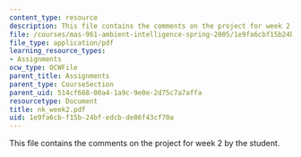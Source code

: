 ```yaml
---
content_type: resource
description: This file contains the comments on the project for week 2 by the student.
file: /courses/mas-961-ambient-intelligence-spring-2005/1e9fa6cbf15b24bfedcbde86f43cf70a_nk_week2.pdf
file_type: application/pdf
learning_resource_types:
- Assignments
ocw_type: OCWFile
parent_title: Assignments
parent_type: CourseSection
parent_uid: 514cf668-00a4-1a9c-9e0e-2d75c7a7affa
resourcetype: Document
title: nk_week2.pdf
uid: 1e9fa6cb-f15b-24bf-edcb-de86f43cf70a
---
```

This file contains the comments on the project for week 2 by the student.

